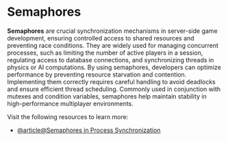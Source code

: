 # Semaphores

**Semaphores** are crucial synchronization mechanisms in server-side game development, ensuring controlled access to shared resources and 
preventing race conditions. They are widely used for managing concurrent processes, such as limiting the number of active players in a 
session, regulating access to database connections, and synchronizing threads in physics or AI computations. By using semaphores, 
developers can optimize performance by preventing resource starvation and contention. Implementing them correctly requires careful 
handling to avoid deadlocks and ensure efficient thread scheduling. Commonly used in conjunction with mutexes and condition variables, 
semaphores help maintain stability in high-performance multiplayer environments.

Visit the following resources to learn more:

- [@article@Semaphores in Process Synchronization](https://www.geeksforgeeks.org/semaphores-in-process-synchronization/)
